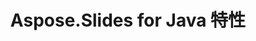 ---
title: Aspose.Slides for Java 特性
type: docs
weight: 30
url: /zh/java/aspose-slides-for-java-features/
---